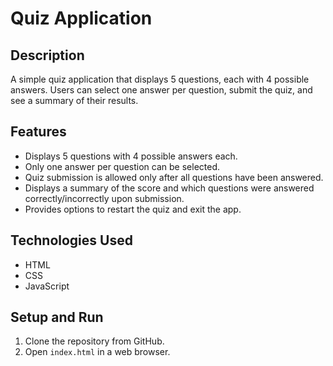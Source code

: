 # Quiz Application

## Description
A simple quiz application that displays 5 questions, each with 4 possible answers. Users can select one answer per question, submit the quiz, and see a summary of their results.

## Features
- Displays 5 questions with 4 possible answers each.
- Only one answer per question can be selected.
- Quiz submission is allowed only after all questions have been answered.
- Displays a summary of the score and which questions were answered correctly/incorrectly upon submission.
- Provides options to restart the quiz and exit the app.

## Technologies Used
- HTML
- CSS
- JavaScript

## Setup and Run
1. Clone the repository from GitHub.
2. Open `index.html` in a web browser.

